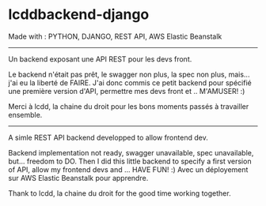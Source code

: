 # lcddbackend-django
Made with : PYTHON, DJANGO, REST API, AWS Elastic Beanstalk

--- 
Un backend exposant une API REST pour les devs front.

Le backend n'était pas prêt, le swagger non plus, la spec non plus, mais... j'ai eu la liberté de FAIRE.
J'ai donc commis ce petit backend pour spécifié une première version d'API, permettre mes devs front et .. M'AMUSER! :)

Merci à lcdd, la chaine du droit pour les bons moments passés à travailler ensemble.

---

A simle REST API backend developped to allow frontend dev.

Backend implementation not ready, swagger unavailable, spec unavailable, but... freedom to DO.
Then I did this little backend to specify a first version of API, allow my frontend devs and ... HAVE FUN! :)
Avec un déployement sur AWS Elastic Beanstalk pour apprendre.

Thank to lcdd, la chaine du droit for the good time working together.

